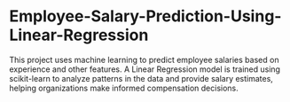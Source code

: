 # Employee-Salary-Prediction-Using-Linear-Regression
This project uses machine learning to predict employee salaries based on experience and other features. A Linear Regression model is trained using scikit-learn to analyze patterns in the data and provide salary estimates, helping organizations make informed compensation decisions.
